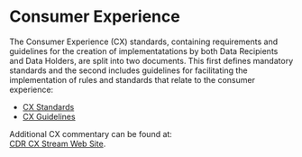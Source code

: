 # Consumer Experience

The Consumer Experience (CX) standards, containing requirements and guidelines for the creation of implementatations by both Data Recipients and Data Holders, are split into two documents.  This first defines mandatory standards and the second includes guidelines for facilitating the implementation of rules and standards that relate to the consumer experience:<br/>

- [CX Standards](#consumer-experience-standards)
- <a href='./pdfs/CX-Guidelines-v1.4.0.pdf'>CX Guidelines</a>

Additional CX commentary can be found at:<br/>
[CDR CX Stream Web Site](https://consumerdatastandards.gov.au/workinggroups/consumer-experience/).

